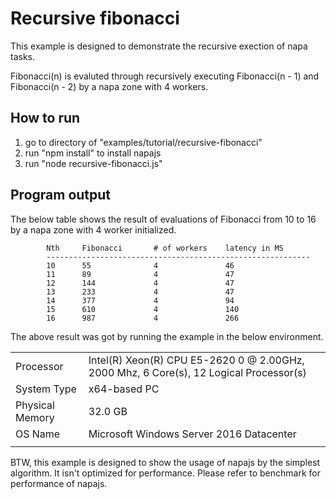 # Recursive fibonacci
This example is designed to demonstrate the recursive exection of napa tasks.

Fibonacci(n) is evaluted through recursively executing Fibonacci(n - 1) and Fibonacci(n - 2) by a napa zone with 4 workers.

## How to run
1. go to directory of "examples/tutorial/recursive-fibonacci"
2. run "npm install" to install napajs
3. run "node recursive-fibonacci.js"

## Program output
The below table shows the result of evaluations of Fibonacci from 10 to 16 by a napa zone with 4 worker initialized.
```
        Nth     Fibonacci       # of workers    latency in MS
        -----------------------------------------------------------
        10      55              4               46
        11      89              4               47
        12      144             4               47
        13      233             4               47
        14      377             4               94
        15      610             4               140
        16      987             4               266
```
The above result was got by running the example in the below environment.

|               |                                                                                       |
|---------------|---------------------------------------------------------------------------------------|
|Processor      |Intel(R) Xeon(R) CPU E5-2620 0 @ 2.00GHz, 2000 Mhz, 6 Core(s), 12 Logical Processor(s) |
|System Type    |x64-based PC                                                                           |
|Physical Memory|32.0 GB                                                                                |
|OS Name        |Microsoft Windows Server 2016 Datacenter                                               |
|               |                                                                                       |

BTW, this example is designed to show the usage of napajs by the simplest algorithm. It isn't optimized for performance. Please refer to benchmark for performance of napajs.